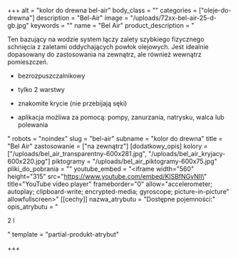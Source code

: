 +++
alt = "kolor do drewna bel-air"
body_class = ""
categories = ["oleje-do-drewna"]
description = "Bel-Air"
image = "/uploads/72xx-bel-air-25-d-gb.jpg"
keywords = ""
name = "Bel Air"
product_description = "<p>Ten bazujący na wodzie system łączy zalety szybkiego fizycznego schnięcia z zaletami oddychających powłok olejowych. Jest idealnie dopasowany do zastosowania na zewnątrz, ale również wewnątrz pomieszczeń.</p><ul><li><p>bezrozpuszczalnikowy</p></li><li><p>tylko 2 warstwy</p></li><li><p>znakomite krycie (nie przebijają sęki)</p></li><li><p>aplikacja możliwa za pomocą: pompy, zanurzania, natrysku, walca lub polewania</p></li></ul>"
robots = "noindex"
slug = "bel-air"
subname = "kolor do drewna"
title = "Bel Air"
zastosowanie = ["na zewnątrz"]
[dodatkowy_opis]
kolory = ["/uploads/bel_air_transparentny-600x281.jpg", "/uploads/bel_air_kryjacy-600x220.jpg"]
piktogramy = "/uploads/bel_air_piktogramy-600x75.jpg"
pliki_do_pobrania = ""
youtube_embed = "<iframe width=\"560\" height=\"315\" src=\"https://www.youtube.com/embed/KlSBfNGyNII\" title=\"YouTube video player\" frameborder=\"0\" allow=\"accelerometer; autoplay; clipboard-write; encrypted-media; gyroscope; picture-in-picture\" allowfullscreen></iframe>"
[[cechy]]
nazwa_atrybutu = "Dostępne pojemności:"
opis_atrybutu = "<p>2 l</p>"
template = "partial-produkt-atrybut"


+++
